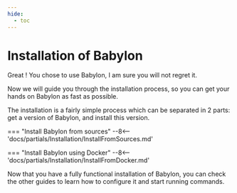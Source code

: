 ```yaml
---
hide:
  - toc
---
```

# Installation of Babylon

Great ! You chose to use Babylon, I am sure you will not regret it.

Now we will guide you through the installation process, so you can get your hands on Babylon as fast as possible.

The installation is a fairly simple process which can be separated in 2 parts: get a version of Babylon, and install this version.

=== "Install Babylon from sources"
    --8<-- 'docs/partials/Installation/InstallFromSources.md'

=== "Install Babylon using Docker"
    --8<-- 'docs/partials/Installation/InstallFromDocker.md'

Now that you have a fully functional installation of Babylon, you can check the other guides to learn how to configure it and start running commands.
